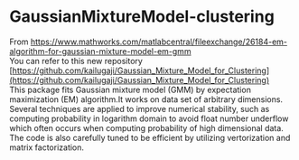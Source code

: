 # GaussianMixtureModel-clustering  
From https://www.mathworks.com/matlabcentral/fileexchange/26184-em-algorithm-for-gaussian-mixture-model-em-gmm  
You can refer to this new repository [https://github.com/kailugaji/Gaussian_Mixture_Model_for_Clustering](https://github.com/kailugaji/Gaussian_Mixture_Model_for_Clustering)      
This package fits Gaussian mixture model (GMM) by expectation maximization (EM) algorithm.It works on data set of arbitrary dimensions.   
Several techniques are applied to improve numerical stability, such as computing probability in logarithm domain to avoid float number underflow which often occurs when computing probability of high dimensional data.   
The code is also carefully tuned to be efficient by utilizing vertorization and matrix factorization.  

